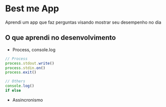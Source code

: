 # Best me App

Aprendi um app que faz perguntas visando mostrar seu desempenho no dia

## O que aprendi no desenvolvimento

* Process, console.log

```js
// Process
process.stdout.write()
process.stdin.on()
process.exit()

// Others
console.log()
if else

```

* Assincronismo